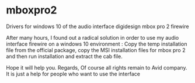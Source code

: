 # mboxpro2
Drivers for windows 10 of the audio interface digidesign mbox pro 2 firewire

After many hours, I found out a radical solution in order to use my audio interface firewire on a windows 10 environment :
Copy the temp installation file from the official package, copy the MSI installation files for mbox pro 2 and then run installation and extract the cab file.

Hope it will help you.
Regards,
Of course all rights remain to Avid company. It is just a help for people who want to use the interface
